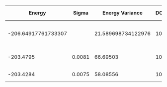 | Energy              | Sigma  | Energy Variance    | DOF | Einf | Method                       | Data Repository |
|---------------------|--------|--------------------|-----|------|------------------------------|-----------------|
| -206.64917761733307 |        | 21.589698734122976 | 100 | 0    | DMRG (bond dimension = 1024) |                 |
| -203.4795           | 0.0081 | 66.69503           | 100 | 0    | RBM (alpha = 1)              |                 |
| -203.4284           | 0.0075 | 58.08556           | 100 | 0    | Jastrow baseline             |                 |
